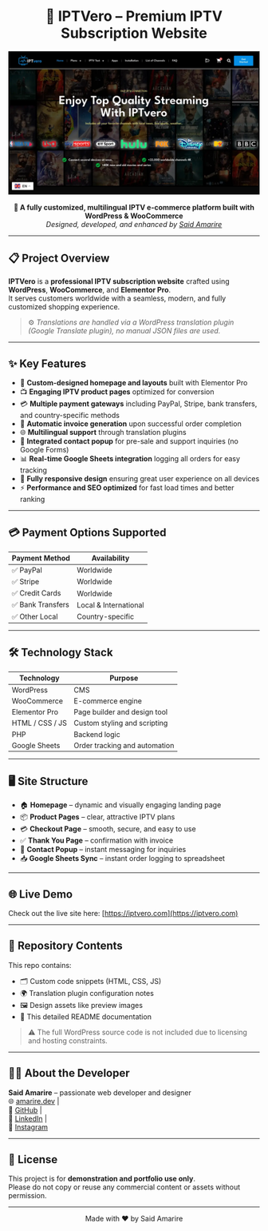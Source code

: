 <h1 align="center">🌟 IPTVero – Premium IPTV Subscription Website</h1>

![IPTVero Preview](https://raw.githubusercontent.com/Said-Amarire/iptv-ecommerce-wp/refs/heads/main/iptvero1.webp)

<p align="center">
  <strong>🚀 A fully customized, multilingual IPTV e-commerce platform built with WordPress & WooCommerce</strong><br>
  <em>Designed, developed, and enhanced by <a href="https://amarire.dev" target="_blank">Said Amarire</a></em>
</p>

---

## 📋 Project Overview

**IPTVero** is a **professional IPTV subscription website** crafted using **WordPress**, **WooCommerce**, and **Elementor Pro**.  
It serves customers worldwide with a seamless, modern, and fully customized shopping experience.

> ⚙️ _Translations are handled via a WordPress translation plugin (Google Translate plugin), no manual JSON files are used._

---

## ✨ Key Features

- 🎨 **Custom-designed homepage and layouts** built with Elementor Pro  
- 📺 **Engaging IPTV product pages** optimized for conversion  
- 💳 **Multiple payment gateways** including PayPal, Stripe, bank transfers, and country-specific methods  
- 🧾 **Automatic invoice generation** upon successful order completion  
- 🌐 **Multilingual support** through translation plugins  
- 📩 **Integrated contact popup** for pre-sale and support inquiries (no Google Forms)  
- 📊 **Real-time Google Sheets integration** logging all orders for easy tracking  
- 📱 **Fully responsive design** ensuring great user experience on all devices  
- ⚡️ **Performance and SEO optimized** for fast load times and better ranking  

---

## 💳 Payment Options Supported

| Payment Method  | Availability        |
|-----------------|---------------------|
| ✅ PayPal        | Worldwide           |
| ✅ Stripe        | Worldwide           |
| ✅ Credit Cards  | Worldwide           |
| ✅ Bank Transfers| Local & International|
| ✅ Other Local   | Country-specific    |

---

## 🛠️ Technology Stack

| Technology     | Purpose                        |
|----------------|--------------------------------|
| WordPress      | CMS                            |
| WooCommerce    | E-commerce engine              |
| Elementor Pro  | Page builder and design tool   |
| HTML / CSS / JS| Custom styling and scripting   |
| PHP            | Backend logic                  |
| Google Sheets  | Order tracking and automation  |

---

## 🖥️ Site Structure

- 🏠 **Homepage** – dynamic and visually engaging landing page  
- 📦 **Product Pages** – clear, attractive IPTV plans  
- 💳 **Checkout Page** – smooth, secure, and easy to use  
- ✅ **Thank You Page** – confirmation with invoice  
- 📩 **Contact Popup** – instant messaging for inquiries  
- 📥 **Google Sheets Sync** – instant order logging to spreadsheet  

---

## 🌐 Live Demo

Check out the live site here: [https://iptvero.com](https://iptvero.com)

---

## 📂 Repository Contents

This repo contains:

- 🗂 Custom code snippets (HTML, CSS, JS)  
- 🌍 Translation plugin configuration notes  
- 🖼 Design assets like preview images  
- 📄 This detailed README documentation  

> ⚠️ The full WordPress source code is not included due to licensing and hosting constraints.

---

## 👨‍💻 About the Developer

**Said Amarire** – passionate web developer and designer  
🌐 [amarire.dev](https://amarire.dev) |  
🐙 [GitHub](https://github.com/Said-Amarire) |  
🔗 [LinkedIn](https://www.linkedin.com/in/said-amarire) |  
📸 [Instagram](https://www.instagram.com/amarire.dev)

---

## 📜 License

This project is for **demonstration and portfolio use only**.  
Please do not copy or reuse any commercial content or assets without permission.

---

<p align="center">Made with ❤️ by Said Amarire</p>
